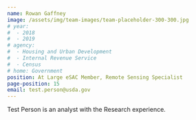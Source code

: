 ```yaml
---
name: Rowan Gaffney
image: /assets/img/team-images/team-placeholder-300-300.jpg
# year:
#  - 2018
#  - 2019
# agency:   
#  - Housing and Urban Development
#  - Internal Revenue Service
#  - Census
# home: Government
position: At Large eSAC Member, Remote Sensing Specialist
page-position: 15
email: test.person@usda.gov
---
```


Test Person is an analyst with the Research experience.

